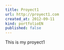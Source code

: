 ```yaml
---
title: Proyect1
url: http://proyect1.com
created_at: 2012-09-11
kind: portfolioEN
published: false
---
```


This is my proyect1
